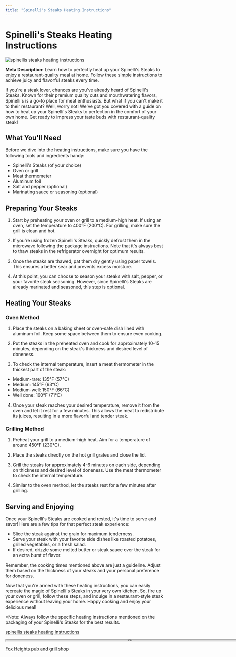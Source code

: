 ```yaml
---
title: "Spinelli's Steaks Heating Instructions"
---
```

# Spinelli's Steaks Heating Instructions


![spinellis steaks heating instructions](https://images.unsplash.com/photo-1523495909838-79c67b15be34?ixid=M3w0ODkxMTF8MHwxfHNlYXJjaHwxfHxzcGluZWxsaXMlMjBzdGVha3MlMjBoZWF0aW5nJTIwaW5zdHJ1Y3Rpb25zfGVufDB8fHx8MTY5MjgwNDI1OHww&ixlib=rb-4.0.3&w=512&fit=max)

**Meta Description:** Learn how to perfectly heat up your Spinelli's Steaks to enjoy a restaurant-quality meal at home. Follow these simple instructions to achieve juicy and flavorful steaks every time.


If you're a steak lover, chances are you've already heard of Spinelli's Steaks. Known for their premium quality cuts and mouthwatering flavors, Spinelli's is a go-to place for meat enthusiasts. But what if you can't make it to their restaurant? Well, worry not! We've got you covered with a guide on how to heat up your Spinelli's Steaks to perfection in the comfort of your own home. Get ready to impress your taste buds with restaurant-quality steak!

## What You'll Need

Before we dive into the heating instructions, make sure you have the following tools and ingredients handy:

- Spinelli's Steaks (of your choice)
- Oven or grill
- Meat thermometer
- Aluminum foil
- Salt and pepper (optional)
- Marinating sauce or seasoning (optional)

## Preparing Your Steaks

1. Start by preheating your oven or grill to a medium-high heat. If using an oven, set the temperature to 400°F (200°C). For grilling, make sure the grill is clean and hot.

2. If you're using frozen Spinelli's Steaks, quickly defrost them in the microwave following the package instructions. Note that it's always best to thaw steaks in the refrigerator overnight for optimum results.

3. Once the steaks are thawed, pat them dry gently using paper towels. This ensures a better sear and prevents excess moisture.

4. At this point, you can choose to season your steaks with salt, pepper, or your favorite steak seasoning. However, since Spinelli's Steaks are already marinated and seasoned, this step is optional.

## Heating Your Steaks

### Oven Method

1. Place the steaks on a baking sheet or oven-safe dish lined with aluminum foil. Keep some space between them to ensure even cooking.

2. Put the steaks in the preheated oven and cook for approximately 10-15 minutes, depending on the steak's thickness and desired level of doneness. 

3. To check the internal temperature, insert a meat thermometer in the thickest part of the steak: 
  - Medium-rare: 135°F (57°C)
  - Medium: 145°F (63°C)
  - Medium-well: 150°F (66°C)
  - Well done: 160°F (71°C)

4. Once your steak reaches your desired temperature, remove it from the oven and let it rest for a few minutes. This allows the meat to redistribute its juices, resulting in a more flavorful and tender steak.

### Grilling Method

1. Preheat your grill to a medium-high heat. Aim for a temperature of around 450°F (230°C).

2. Place the steaks directly on the hot grill grates and close the lid.

3. Grill the steaks for approximately 4-6 minutes on each side, depending on thickness and desired level of doneness. Use the meat thermometer to check the internal temperature.

4. Similar to the oven method, let the steaks rest for a few minutes after grilling.

## Serving and Enjoying

Once your Spinelli's Steaks are cooked and rested, it's time to serve and savor! Here are a few tips for that perfect steak experience:

- Slice the steak against the grain for maximum tenderness.
- Serve your steak with your favorite side dishes like roasted potatoes, grilled vegetables, or a fresh salad.
- If desired, drizzle some melted butter or steak sauce over the steak for an extra burst of flavor.

Remember, the cooking times mentioned above are just a guideline. Adjust them based on the thickness of your steaks and your personal preference for doneness.

Now that you're armed with these heating instructions, you can easily recreate the magic of Spinelli's Steaks in your very own kitchen. So, fire up your oven or grill, follow these steps, and indulge in a restaurant-style steak experience without leaving your home. Happy cooking and enjoy your delicious meal!

*Note: Always follow the specific heating instructions mentioned on the packaging of your Spinelli's Steaks for the best results.

[spinellis steaks heating instructions](https://foxheightspubandgrill.com/post/spinellis-steaks-heating-instructions)

<iframe src='https://foxheightspubandgrill.com/post/spinellis-steaks-heating-instructions' width='800' height='5'></iframe>

[Fox Heights pub and grill shop](https://foxheightspubandgrill.com/tools/sitemap)